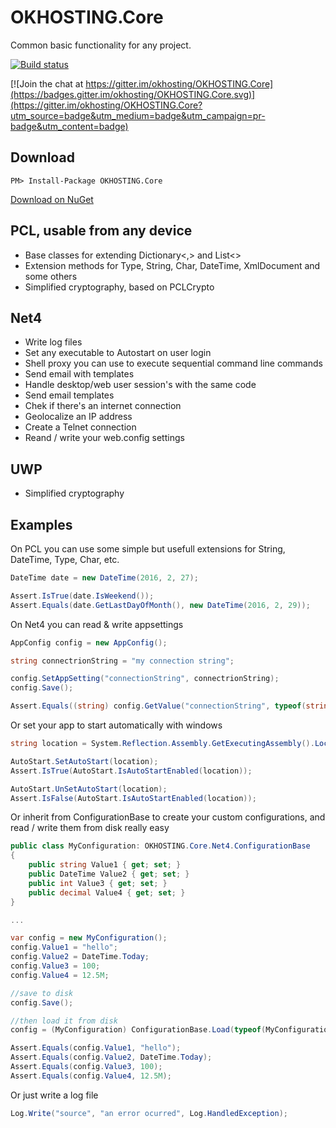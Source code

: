 # OKHOSTING.Core

Common basic functionality for any project.

[![Build status](https://ci.appveyor.com/api/projects/status/b3ti92v0t8vvyobi?svg=true)](https://ci.appveyor.com/project/okhosting/okhosting-core)

[![Join the chat at https://gitter.im/okhosting/OKHOSTING.Core](https://badges.gitter.im/okhosting/OKHOSTING.Core.svg)](https://gitter.im/okhosting/OKHOSTING.Core?utm_source=badge&utm_medium=badge&utm_campaign=pr-badge&utm_content=badge)

## Download 

```
PM> Install-Package OKHOSTING.Core 
```

[Download on NuGet](https://www.nuget.org/packages/OKHOSTING.Core/)

## PCL, usable from any device

* Base classes for extending Dictionary<,> and List<>
* Extension methods for Type, String, Char, DateTime, XmlDocument and some others
* Simplified cryptography, based on PCLCrypto

## Net4

* Write log files
* Set any executable to Autostart on user login
* Shell proxy you can use to execute sequential command line commands
* Send email with templates
* Handle desktop/web user session's with the same code
* Send email templates
* Chek if there's an internet connection
* Geolocalize an IP address
* Create a Telnet connection 
* Reand / write your web.config settings

## UWP

* Simplified cryptography

## Examples

On PCL you can use some simple but usefull extensions for String, DateTime, Type, Char, etc.

```csharp
DateTime date = new DateTime(2016, 2, 27);

Assert.IsTrue(date.IsWeekend());
Assert.Equals(date.GetLastDayOfMonth(), new DateTime(2016, 2, 29));
```

On Net4 you can read & write appsettings


```csharp
AppConfig config = new AppConfig();

string connectrionString = "my connection string";

config.SetAppSetting("connectionString", connectrionString);
config.Save();

Assert.Equals((string) config.GetValue("connectionString", typeof(string)), connectrionString);
```

Or set your app to start automatically with windows

```csharp
string location = System.Reflection.Assembly.GetExecutingAssembly().Location;

AutoStart.SetAutoStart(location);
Assert.IsTrue(AutoStart.IsAutoStartEnabled(location));

AutoStart.UnSetAutoStart(location);
Assert.IsFalse(AutoStart.IsAutoStartEnabled(location));
```

Or inherit from ConfigurationBase to create your custom configurations, and read / write them from disk really easy

```csharp
public class MyConfiguration: OKHOSTING.Core.Net4.ConfigurationBase
{
	public string Value1 { get; set; }
	public DateTime Value2 { get; set; }
	public int Value3 { get; set; }
	public decimal Value4 { get; set; }
}

...

var config = new MyConfiguration();
config.Value1 = "hello";
config.Value2 = DateTime.Today;
config.Value3 = 100;
config.Value4 = 12.5M;

//save to disk
config.Save();

//then load it from disk
config = (MyConfiguration) ConfigurationBase.Load(typeof(MyConfiguration));

Assert.Equals(config.Value1, "hello");
Assert.Equals(config.Value2, DateTime.Today);
Assert.Equals(config.Value3, 100);
Assert.Equals(config.Value4, 12.5M);
```

Or just write a log file

```csharp
Log.Write("source", "an error ocurred", Log.HandledException);
```